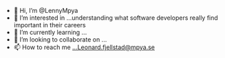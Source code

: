 - 👋 Hi, I’m @LennyMpya
- 👀 I’m interested in ...understanding what software developers really find important in their careers
- 🌱 I’m currently learning ...
- 💞️ I’m looking to collaborate on ...
- 📫 How to reach me ...Leonard.fjellstad@mpya.se

<!---
LennyMpya/LennyMpya is a ✨ special ✨ repository because its `README.md` (this file) appears on your GitHub profile.
You can click the Preview link to take a look at your changes.
--->
